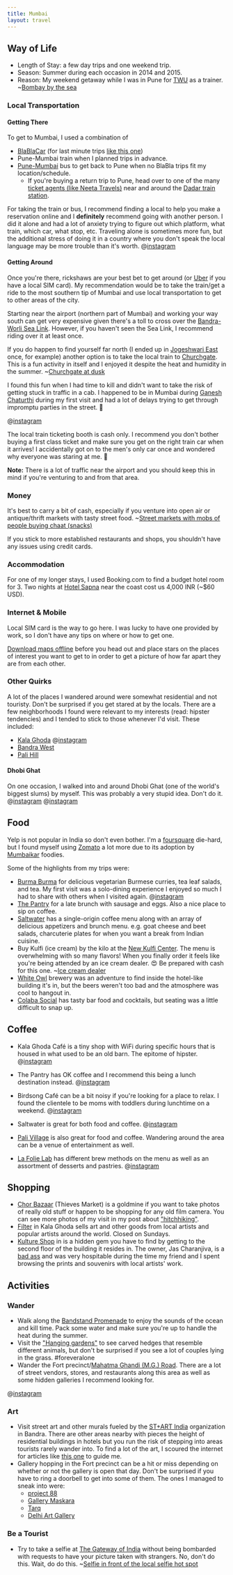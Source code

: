 ```yaml
---
title: Mumbai
layout: travel
---
```

## Way of Life
* Length of Stay: a few day trips and one weekend trip.
* Season:
Summer during each occasion in 2014 and 2015.
* Reason:
My weekend getaway while I was in Pune for [TWU](/hello-from-pune/) as a trainer.
~[Bombay by the sea](bombay-by-the-sea.jpg)

### Local Transportation

#### Getting There
To get to Mumbai, I used a combination of
* [BlaBlaCar](https://www.blablacar.in/ride-sharing/) (for last minute trips [like this one](/hitchhiking/))
* Pune-Mumbai train when I planned trips in advance.
* [Pune-Mumbai](https://www.redbus.in/buses/mumbai-bus-tickets.aspx) bus to get back to Pune when no BlaBla trips fit my location/schedule.
	* If you're buying a return trip to Pune, head over to one of the many [ticket agents (like Neeta Travels)](https://foursquare.com/v/neeta-travels-bus-stand/514ffb08e4b0679557bd36a0) near and around the [Dadar train station](https://goo.gl/maps/dUK2L9MCxKt).

For taking the train or bus, I recommend finding a local to help you make a reservation online and I **definitely** recommend going with another person.
I did it alone and had a lot of anxiety trying to figure out which platform, what train, which car, what stop, etc.
Traveling alone is sometimes more fun, but the additional stress of doing it in a country where you don't speak the local language may be more trouble than it's worth.
@[instagram](8aI023pZNO)

#### Getting Around
Once you're there, rickshaws are your best bet to get around (or [Uber](https://www.uber.com/invite/uberpamo) if you have a local SIM card). My recommendation would be to take the train/get a ride to the most southern tip of Mumbai and use local transportation to get to other areas of the city.

Starting near the airport (northern part of Mumbai) and working your way south can get very expensive given there's a toll to cross over the [Bandra-Worli Sea Link](https://en.wikipedia.org/wiki/Bandra%E2%80%93Worli_Sea_Link). However, if you haven't seen the Sea Link, I recommend riding over it at least once.

If you do happen to find yourself far north (I ended up in [Jogeshwari East](https://goo.gl/maps/udG6xSwXdwK2) once, for example) another option is to take the local train to [Churchgate](https://en.wikipedia.org/wiki/Churchgate). This is a fun activity in itself and I enjoyed it despite the heat and humidity in the summer.
~[Churchgate at dusk](churchgate-at-night.jpg)

I found this fun when I had time to kill and didn't want to take the risk of getting stuck in traffic in a cab. I happened to be in Mumbai during [Ganesh Chaturthi](https://en.wikipedia.org/wiki/Ganesh_Chaturthi) during my first visit and had a lot of delays trying to get through impromptu parties in the street. 💃

@[instagram](sW2SRIJZER)

The local train ticketing booth is cash only. I recommend you don't bother buying a first class ticket and make sure you get on the right train car when it arrives! I accidentally got on to the men's only car once and wondered why everyone was staring at me. 🙈

**Note:** There is a lot of traffic near the airport and you should keep this in mind if you're venturing to and from that area.

### Money

It's best to carry a bit of cash, especially if you venture into open air or antique/thrift markets with tasty street food.
~[Street markets with mobs of people buying chaat (snacks)](street-food-mayhem.jpg)

If you stick to more established restaurants and shops, you shouldn't have any issues using credit cards.

### Accommodation

For one of my longer stays, I used Booking.com to find a budget hotel room for 3. Two nights at [Hotel Sapna](http://www.booking.com/hotel/in/sapna-mumbai.html) near the coast cost us 4,000 INR (~$60 USD).

### Internet & Mobile

Local SIM card is the way to go here. I was lucky to have one provided by work, so I don't have any tips on where or how to get one.

[Download maps offline](https://support.google.com/maps/answer/6291838?co=GENIE.Platform%3DiOS&hl=en) before you head out and place stars on the places of interest you want to get to in order to get a picture of how far apart they are from each other.

### Other Quirks

A lot of the places I wandered around were somewhat residential and not touristy. Don't be surprised if you get stared at by the locals.
There are a few neighborhoods I found were relevant to my interests (read: hipster tendencies) and I tended to stick to those whenever I'd visit.
These included:
* [Kala Ghoda](https://en.wikipedia.org/wiki/Kala_Ghoda)
@[instagram](7jt25NJZCi)
* [Bandra West](https://en.wikipedia.org/wiki/Bandra#Urban_Art)
* [Pali Hill](https://en.wikipedia.org/wiki/Pali_Hill)

#### Dhobi Ghat
On one occasion, I walked into and around Dhobi Ghat (one of the world's biggest slums) by myself. This was probably a very stupid idea. Don't do it.
@[instagram](sZRBgLJZAl)
@[instagram](sZRWmPJZA8)

## Food
Yelp is not popular in India so don't even bother. I'm a [foursquare](https://foursquare.com/pmocampo/) die-hard, but I found myself using [Zomato](https://www.zomato.com/pamo) a lot more due to its adoption by [Mumbaikar](https://en.wiktionary.org/wiki/Mumbaikar) foodies.

Some of the highlights from my trips were:
* [Burma Burma](https://www.zomato.com/mumbai/burma-burma-fort) for delicious vegetarian Burmese curries, tea leaf salads, and tea. My first visit was a solo-dining experience I enjoyed so much I had to share with others when I visited again.
@[instagram](sW3EsOJZFJ)
* [The Pantry](https://www.zomato.com/mumbai/the-pantry-fort) for a late brunch with sausage and eggs. Also a nice place to sip on coffee.
* [Saltwater](https://www.zomato.com/SaltWaterCafeBandra) has a single-origin coffee menu along with an array of delicious appetizers and brunch menu. e.g. goat cheese and beet salads, charcuterie plates for when you want a break from Indian cuisine.
* Buy Kulfi (ice cream) by the kilo at the [New Kulfi Center](https://www.zomato.com/mumbai/new-kulfi-centre-chowpatty). The menu is overwhelming with so many flavors! When you finally order it feels like you're being attended by an ice cream dealer. 😍 Be prepared with cash for this one.
~[Ice cream dealer](kulfi-by-kilo.jpg)
* [White Owl](https://www.zomato.com/thewhiteowl) brewery was an adventure to find inside the hotel-like building it's in, but the beers weren't too bad and the atmosphere was cool to hangout in.
* [Colaba Social](https://www.zomato.com/ColabaSocial) has tasty bar food and cocktails, but seating was a little difficult to snap up.

## Coffee
* Kala Ghoda Café is a tiny shop with WiFi during specific hours that is housed in what used to be an old barn. The epitome of hipster.
	@[instagram](7jplVMJZLJ)

* The Pantry has OK coffee and I recommend this being a lunch destination instead.
	@[instagram](7kDYBVJZAx)

* Birdsong Café can be a bit noisy if you're looking for a place to relax. I found the clientele to be moms with toddlers during lunchtime on a weekend.
	@[instagram](8aKNoxJZO-)

* Saltwater is great for both food and coffee.
	@[instagram](9SZbapJZJ2)

* [Pali Village](https://www.zomato.com/mumbai/pali-village-cafe-pali-hill-bandra-west) is also great for food and coffee. Wandering around the area can be a venue of entertainment as well.
* [La Folie Lab](https://www.zomato.com/mumbai/la-folie-lab-hill-road-bandra-west) has different brew methods on the menu as well as an assortment of desserts and pastries.
	@[instagram](9XiInPJZKW)
## Shopping
* [Chor Bazaar](https://en.wikipedia.org/wiki/Chor_Bazaar) (Thieves Market) is a goldmine if you want to take photos of really old stuff or happen to be shopping for any old film camera. You can see more photos of my visit in my post about ["hitchhiking"](/hitchhiking/).
* [Filter](http://4sq.com/sobplk) in Kala Ghoda sells art and other goods from local artists and popular artists around the world. Closed on Sundays.
* [Kulture Shop](https://foursquare.com/v/kulture-shop/5419fe67498e7ff7ba2436ac) in is a hidden gem you have to find by getting to the second floor of the building it resides in. The owner, Jas Charanjiva, is a [bad ass](http://www.pri.org/stories/2015-09-18/dont-mess-me-thats-message-behind-mumbai-artists-work) and was very hospitable during the time my friend and I spent browsing the prints and souvenirs with local artists' work.

## Activities

### Wander
* Walk along the [Bandstand Promenade](http://4sq.com/92FPS2) to enjoy the sounds of the ocean and kill time. Pack some water and make sure you're up to handle the heat during the summer.
* Visit the ["Hanging gardens"](https://foursquare.com/v/hanging-gardens/4b0587d1f964a520e2a222e3) to see carved hedges that resemble different animals, but don't be surprised if you see a lot of couples lying in the grass. #foreveralone
* Wander the Fort precinct/[Mahatma Ghandi (M.G.) Road](https://goo.gl/maps/RZ3VnvZabU62). There are a lot of street vendors, stores, and restaurants along this area as well as some hidden galleries I recommend looking for.

@[instagram](sSxkGUJZN8)

### Art
* Visit street art and other murals fueled by the [ST+ART India](http://www.st-artindia.org/) organization in Bandra. There are other areas nearby with pieces the height of residential buildings in hotels but you run the risk of stepping into areas tourists rarely wander into.
To find a lot of the art, I scoured the internet for articles like [this one](https://lbb.in/mumbai/street-art-mumbai-probably-missed/) to guide me.
* Gallery hopping in the Fort precinct can be a hit or miss depending on whether or not the gallery is open that day. Don't be surprised if you have to ring a doorbell to get into some of them. The ones I managed to sneak into were:
	* [project 88](https://foursquare.com/v/project-88/4d528f5a7ee1a35db82c9b34)
	* [Gallery Maskara](https://foursquare.com/v/gallery-maskara/4b0587d4f964a5205ba322e3)
	* [Tarq](https://foursquare.com/v/tarq/52ee3d23498edcd457c2caaf)
	* [Delhi Art Gallery](https://foursquare.com/v/delhi-art-gallery/5319a8f7498e6c79b3da1981)

### Be a Tourist
* Try to take a selfie at [The Gateway of India](https://foursquare.com/v/gateway-of-india/4b0587d1f964a520cea222e3) without being bombarded with requests to have your picture taken with strangers. No, don't do this. Wait, do do this.
~[Selfie in front of the local selfie hot spot](india-gate-selfie.jpg)
